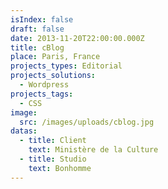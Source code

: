 ```yaml
---
isIndex: false
draft: false
date: 2013-11-20T22:00:00.000Z
title: cBlog
place: Paris, France
projects_types: Editorial
projects_solutions:
  - Wordpress
projects_tags:
  - CSS
image:
  src: /images/uploads/cblog.jpg
datas:
  - title: Client
    text: Ministère de la Culture
  - title: Studio
    text: Bonhomme
---
```

